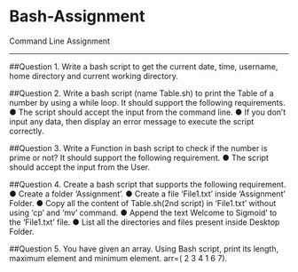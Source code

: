 # Bash-Assignment

Command Line Assignment
*******************************************************************************

##Question 1. Write a bash script to get the current date, time, username, home directory and
current working directory.


##Question 2. Write a bash script (name Table.sh) to print the Table of a number by using a while
loop. It should support the following requirements.
● The script should accept the input from the command line.
● If you don’t input any data, then display an error message to execute the script correctly.


##Question 3. Write a Function in bash script to check if the number is prime or not? It should
support the following requirement.
● The script should accept the input from the User.

##Question 4. Create a bash script that supports the following requirement.
● Create a folder ‘Assignment’.
● Create a file ‘File1.txt’ inside ‘Assignment’ Folder.
● Copy all the content of Table.sh(2nd script) in ‘File1.txt’ without using ‘cp’ and ‘mv’
command.
● Append the text Welcome to Sigmoid’ to the ‘File1.txt’ file.
● List all the directories and files present inside Desktop Folder.


##Question 5. You have given an array. Using Bash script, print its length, maximum element and
minimum element.
arr=( 2 3 4 1 6 7).
